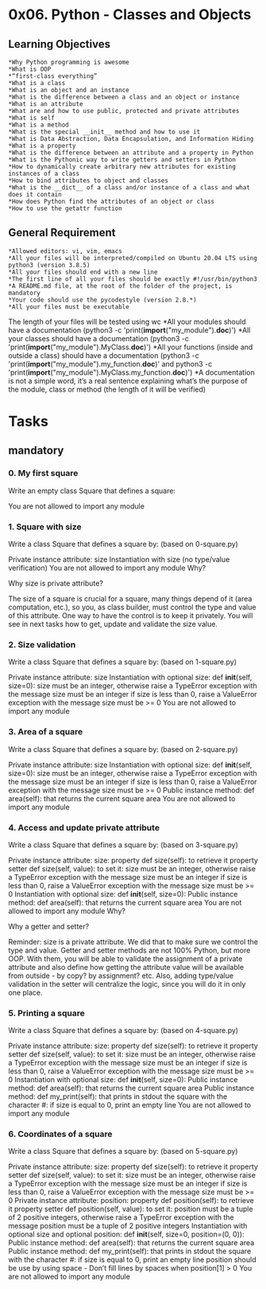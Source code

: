 # 0x06. Python - Classes and Objects


## Learning Objectives

	*Why Python programming is awesome
	*What is OOP
	*“first-class everything”
	*What is a class
	*What is an object and an instance
	*What is the difference between a class and an object or instance
	*What is an attribute
	*What are and how to use public, protected and private attributes
	*What is self
	*What is a method
	*What is the special __init__ method and how to use it
	*What is Data Abstraction, Data Encapsulation, and Information Hiding
	*What is a property
	*What is the difference between an attribute and a property in Python
	*What is the Pythonic way to write getters and setters in Python
	*How to dynamically create arbitrary new attributes for existing instances of a class
	*How to bind attributes to object and classes
	*What is the __dict__ of a class and/or instance of a class and what does it contain
	*How does Python find the attributes of an object or class
	*How to use the getattr function


## General Requirement

	*Allowed editors: vi, vim, emacs
	*All your files will be interpreted/compiled on Ubuntu 20.04 LTS using python3 (version 3.8.5)
	*All your files should end with a new line
	*The first line of all your files should be exactly #!/usr/bin/python3
	*A README.md file, at the root of the folder of the project, is mandatory
	*Your code should use the pycodestyle (version 2.8.*)
	*All your files must be executable
The length of your files will be tested using wc
	*All your modules should have a documentation (python3 -c 'print(__import__("my_module").__doc__)')
	*All your classes should have a documentation (python3 -c 'print(__import__("my_module").MyClass.__doc__)')
	*All your functions (inside and outside a class) should have a documentation (python3 -c 'print(__import__("my_module").my_function.__doc__)' and python3 -c 'print(__import__("my_module").MyClass.my_function.__doc__)')
	*A documentation is not a simple word, it’s a real sentence explaining what’s the purpose of the module, class or method (the length of it will be verified)


# Tasks

## mandatory

### 0. My first square

Write an empty class Square that defines a square:

You are not allowed to import any module

### 1. Square with size

Write a class Square that defines a square by: (based on 0-square.py)

Private instance attribute: size
Instantiation with size (no type/value verification)
You are not allowed to import any module
Why?

Why size is private attribute?

The size of a square is crucial for a square, many things depend of it (area computation, etc.), so you, as class builder, must control the type and value of this attribute. One way to have the control is to keep it privately. You will see in next tasks how to get, update and validate the size value.

### 2. Size validation

Write a class Square that defines a square by: (based on 1-square.py)

Private instance attribute: size
Instantiation with optional size: def __init__(self, size=0):
size must be an integer, otherwise raise a TypeError exception with the message size must be an integer
if size is less than 0, raise a ValueError exception with the message size must be >= 0
You are not allowed to import any module

### 3. Area of a square

Write a class Square that defines a square by: (based on 2-square.py)

Private instance attribute: size
Instantiation with optional size: def __init__(self, size=0):
size must be an integer, otherwise raise a TypeError exception with the message size must be an integer
if size is less than 0, raise a ValueError exception with the message size must be >= 0
Public instance method: def area(self): that returns the current square area
You are not allowed to import any module

### 4. Access and update private attribute

Write a class Square that defines a square by: (based on 3-square.py)

Private instance attribute: size:
property def size(self): to retrieve it
property setter def size(self, value): to set it:
size must be an integer, otherwise raise a TypeError exception with the message size must be an integer
if size is less than 0, raise a ValueError exception with the message size must be >= 0
Instantiation with optional size: def __init__(self, size=0):
Public instance method: def area(self): that returns the current square area
You are not allowed to import any module
Why?

Why a getter and setter?

Reminder: size is a private attribute. We did that to make sure we control the type and value. Getter and setter methods are not 100% Python, but more OOP. With them, you will be able to validate the assignment of a private attribute and also define how getting the attribute value will be available from outside - by copy? by assignment? etc. Also, adding type/value validation in the setter will centralize the logic, since you will do it in only one place.

### 5. Printing a square

Write a class Square that defines a square by: (based on 4-square.py)

Private instance attribute: size:
property def size(self): to retrieve it
property setter def size(self, value): to set it:
size must be an integer, otherwise raise a TypeError exception with the message size must be an integer
if size is less than 0, raise a ValueError exception with the message size must be >= 0
Instantiation with optional size: def __init__(self, size=0):
Public instance method: def area(self): that returns the current square area
Public instance method: def my_print(self): that prints in stdout the square with the character #:
if size is equal to 0, print an empty line
You are not allowed to import any module

### 6. Coordinates of a square

Write a class Square that defines a square by: (based on 5-square.py)

Private instance attribute: size:
property def size(self): to retrieve it
property setter def size(self, value): to set it:
size must be an integer, otherwise raise a TypeError exception with the message size must be an integer
if size is less than 0, raise a ValueError exception with the message size must be >= 0
Private instance attribute: position:
property def position(self): to retrieve it
property setter def position(self, value): to set it:
position must be a tuple of 2 positive integers, otherwise raise a TypeError exception with the message position must be a tuple of 2 positive integers
Instantiation with optional size and optional position: def __init__(self, size=0, position=(0, 0)):
Public instance method: def area(self): that returns the current square area
Public instance method: def my_print(self): that prints in stdout the square with the character #:
if size is equal to 0, print an empty line
position should be use by using space - Don’t fill lines by spaces when position[1] > 0
You are not allowed to import any module
